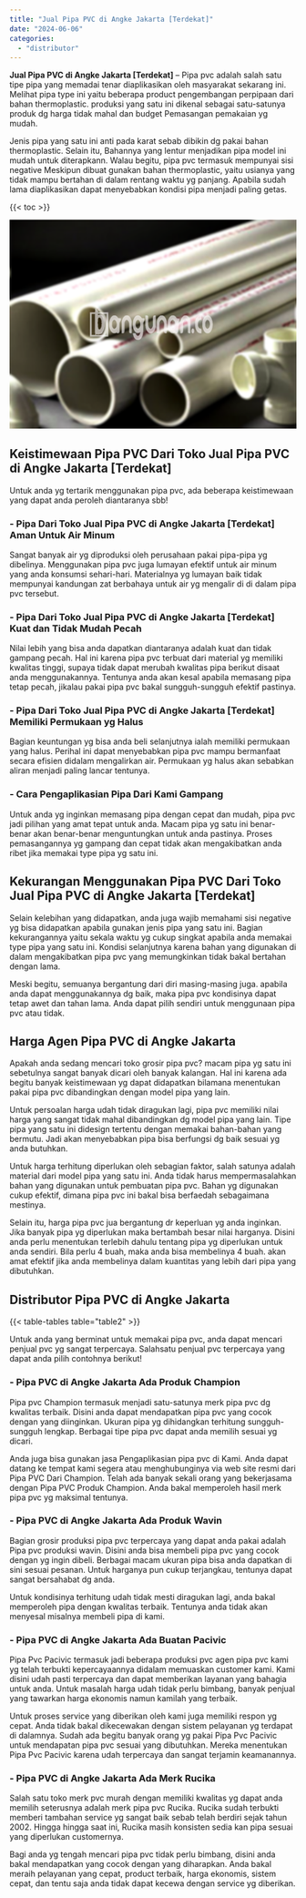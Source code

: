 ```yaml
---
title: "Jual Pipa PVC di Angke Jakarta [Terdekat]"
date: "2024-06-06"
categories: 
  - "distributor"
---
```


**Jual Pipa PVC di Angke Jakarta \[Terdekat\]** – Pipa pvc adalah salah satu tipe pipa yang memadai tenar diaplikasikan oleh masyarakat sekarang ini. Melihat pipa type ini yaitu beberapa product pengembangan perpipaan dari bahan thermoplastic. produksi yang satu ini dikenal sebagai satu-satunya produk dg harga tidak mahal dan budget Pemasangan pemakaian yg mudah.

Jenis pipa yang satu ini anti pada karat sebab dibikin dg pakai bahan thermoplastic. Selain itu, Bahannya yang lentur menjadikan pipa model ini mudah untuk diterapkann. Walau begitu, pipa pvc termasuk mempunyai sisi negative Meskipun dibuat gunakan bahan thermoplastic, yaitu usianya yang tidak mampu bertahan di dalam rentang waktu yg panjang. Apabila sudah lama diaplikasikan dapat menyebabkan kondisi pipa menjadi paling getas.

{{< toc >}}

![Jual Pipa PVC di Angke Jakarta [Terdekat]](/images/jaul-pipa-pvc-24.png)

## Keistimewaan Pipa PVC Dari Toko Jual Pipa PVC di Angke Jakarta \[Terdekat\]

Untuk anda yg tertarik menggunakan pipa pvc, ada beberapa keistimewaan yang dapat anda peroleh diantaranya sbb!

### \- Pipa Dari Toko Jual Pipa PVC di Angke Jakarta \[Terdekat\] Aman Untuk Air Minum

Sangat banyak air yg diproduksi oleh perusahaan pakai pipa-pipa yg dibelinya. Menggunakan pipa pvc juga lumayan efektif untuk air minum yang anda konsumsi sehari-hari. Materialnya yg lumayan baik tidak mempunyai kandungan zat berbahaya untuk air yg mengalir di di dalam pipa pvc tersebut.

### \- Pipa Dari Toko Jual Pipa PVC di Angke Jakarta \[Terdekat\] Kuat dan Tidak Mudah Pecah

Nilai lebih yang bisa anda dapatkan diantaranya adalah kuat dan tidak gampang pecah. Hal ini karena pipa pvc terbuat dari material yg memiliki kwalitas tinggi, supaya tidak dapat merubah kwalitas pipa berikut disaat anda menggunakannya. Tentunya anda akan kesal apabila memasang pipa tetap pecah, jikalau pakai pipa pvc bakal sungguh-sungguh efektif pastinya.

### \- Pipa Dari Toko Jual Pipa PVC di Angke Jakarta \[Terdekat\] Memiliki Permukaan yg Halus

Bagian keuntungan yg bisa anda beli selanjutnya ialah memiliki permukaan yang halus. Perihal ini dapat menyebabkan pipa pvc mampu bermanfaat secara efisien didalam mengalirkan air. Permukaan yg halus akan sebabkan aliran menjadi paling lancar tentunya.

### \- Cara Pengaplikasian Pipa Dari Kami Gampang

Untuk anda yg inginkan memasang pipa dengan cepat dan mudah, pipa pvc jadi pilihan yang amat tepat untuk anda. Macam pipa yg satu ini benar-benar akan benar-benar menguntungkan untuk anda pastinya. Proses pemasangannya yg gampang dan cepat tidak akan mengakibatkan anda ribet jika memakai type pipa yg satu ini.

## Kekurangan Menggunakan Pipa PVC Dari Toko Jual Pipa PVC di Angke Jakarta \[Terdekat\]

Selain kelebihan yang didapatkan, anda juga wajib memahami sisi negative yg bisa didapatkan apabila gunakan jenis pipa yang satu ini. Bagian kekurangannya yaitu sekala waktu yg cukup singkat apabila anda memakai type pipa yang satu ini. Kondisi selanjutnya karena bahan yang digunakan di dalam mengakibatkan pipa pvc yang memungkinkan tidak bakal bertahan dengan lama.

Meski begitu, semuanya bergantung dari diri masing-masing juga. apabila anda dapat menggunakannya dg baik, maka pipa pvc kondisinya dapat tetap awet dan tahan lama. Anda dapat pilih sendiri untuk menggunaan pipa pvc atau tidak.

## Harga Agen Pipa PVC di Angke Jakarta

Apakah anda sedang mencari toko grosir pipa pvc? macam pipa yg satu ini sebetulnya sangat banyak dicari oleh banyak kalangan. Hal ini karena ada begitu banyak keistimewaan yg dapat didapatkan bilamana menentukan pakai pipa pvc dibandingkan dengan model pipa yang lain.

Untuk persoalan harga udah tidak diragukan lagi, pipa pvc memiliki nilai harga yang sangat tidak mahal dibandingkan dg model pipa yang lain. Tipe pipa yang satu ini didesign tertentu dengan memakai bahan-bahan yang bermutu. Jadi akan menyebabkan pipa bisa berfungsi dg baik sesuai yg anda butuhkan.

Untuk harga terhitung diperlukan oleh sebagian faktor, salah satunya adalah material dari model pipa yang satu ini. Anda tidak harus mempermasalahkan bahan yang digunakan untuk pembuatan pipa pvc. Bahan yg digunakan cukup efektif, dimana pipa pvc ini bakal bisa berfaedah sebagaimana mestinya.

Selain itu, harga pipa pvc jua bergantung dr keperluan yg anda inginkan. Jika banyak pipa yg diperlukan maka bertambah besar nilai harganya. Disini anda perlu menentukan terlebih dahulu tentang pipa yg diperlukan untuk anda sendiri. Bila perlu 4 buah, maka anda bisa membelinya 4 buah. akan amat efektif jika anda membelinya dalam kuantitas yang lebih dari pipa yang dibutuhkan.

## Distributor Pipa PVC di Angke Jakarta

{{< table-tables table="table2" >}}

Untuk anda yang berminat untuk memakai pipa pvc, anda dapat mencari penjual pvc yg sangat terpercaya. Salahsatu penjual pvc terpercaya yang dapat anda pilih contohnya berikut!

### \- Pipa PVC di Angke Jakarta Ada Produk Champion

Pipa pvc Champion termasuk menjadi satu-satunya merk pipa pvc dg kwalitas terbaik. Disini anda dapat mendapatkan pipa pvc yang cocok dengan yang diinginkan. Ukuran pipa yg dihidangkan terhitung sungguh-sungguh lengkap. Berbagai tipe pipa pvc dapat anda memilih sesuai yg dicari.

Anda juga bisa gunakan jasa Pengaplikasian pipa pvc di Kami. Anda dapat datang ke tempat kami segera atau menghubunginya via web site resmi dari Pipa PVC Dari Champion. Telah ada banyak sekali orang yang bekerjasama dengan Pipa PVC Produk Champion. Anda bakal memperoleh hasil merk pipa pvc yg maksimal tentunya.

### \- Pipa PVC di Angke Jakarta Ada Produk Wavin

Bagian grosir produksi pipa pvc terpercaya yang dapat anda pakai adalah Pipa pvc produksi wavin. Disini anda bisa membeli pipa pvc yang cocok dengan yg ingin dibeli. Berbagai macam ukuran pipa bisa anda dapatkan di sini sesuai pesanan. Untuk harganya pun cukup terjangkau, tentunya dapat sangat bersahabat dg anda.

Untuk kondisinya terhitung udah tidak mesti diragukan lagi, anda bakal memperoleh pipa dengan kwalitas terbaik. Tentunya anda tidak akan menyesal misalnya membeli pipa di kami.

### \- Pipa PVC di Angke Jakarta Ada Buatan Pacivic

Pipa Pvc Pacivic termasuk jadi beberapa produksi pvc agen pipa pvc kami yg telah terbukti kepercayaannya didalam memuaskan customer kami. Kami disini udah pasti terpercaya dan dapat memberikan layanan yang bahagia untuk anda. Untuk masalah harga udah tidak perlu bimbang, banyak penjual yang tawarkan harga ekonomis namun kamilah yang terbaik.

Untuk proses service yang diberikan oleh kami juga memiliki respon yg cepat. Anda tidak bakal dikecewakan dengan sistem pelayanan yg terdapat di dalamnya. Sudah ada begitu banyak orang yg pakai Pipa Pvc Pacivic untuk mendapatan pipa pvc sesuai yang dibutuhkan. Mereka menentukan Pipa Pvc Pacivic karena udah terpercaya dan sangat terjamin keamanannya.

### \- Pipa PVC di Angke Jakarta Ada Merk Rucika

Salah satu toko merk pvc murah dengan memiliki kwalitas yg dapat anda memilih seterusnya adalah merk pipa pvc Rucika. Rucika sudah terbukti memberi tambahan service yg sangat baik sebab telah berdiri sejak tahun 2002. Hingga hingga saat ini, Rucika masih konsisten sedia kan pipa sesuai yang diperlukan customernya.

Bagi anda yg tengah mencari pipa pvc tidak perlu bimbang, disini anda bakal mendapatkan yang cocok dengan yang diharapkan. Anda bakal meraih pelayanan yang cepat, product terbaik, harga ekonomis, sistem cepat, dan tentu saja anda tidak dapat kecewa dengan service yg diberikan.
